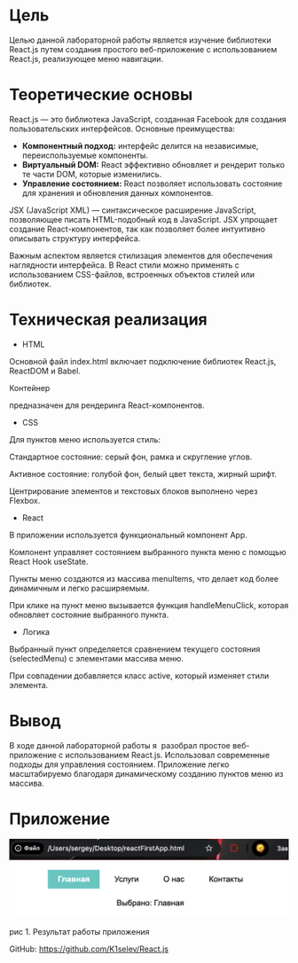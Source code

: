 
#
# <a name="_2pc5dnukiyf"></a><a name="_3ypoyc8uecig"></a>**Цель**
Целью данной лабораторной работы является изучение библиотеки React.js путем создания простого веб-приложение с использованием React.js, реализующее меню навигации.

# <a name="_bggi7x2i8p5q"></a>**Теоретические основы**
React.js — это библиотека JavaScript, созданная Facebook для создания пользовательских интерфейсов. Основные преимущества:

- **Компонентный подход:** интерфейс делится на независимые, переиспользуемые компоненты.
- **Виртуальный DOM:** React эффективно обновляет и рендерит только те части DOM, которые изменились.
- **Управление состоянием:** React позволяет использовать состояние для хранения и обновления данных компонентов.

JSX (JavaScript XML) — синтаксическое расширение JavaScript, позволяющее писать HTML-подобный код в JavaScript. JSX упрощает создание React-компонентов, так как позволяет более интуитивно описывать структуру интерфейса.

Важным аспектом является стилизация элементов для обеспечения наглядности интерфейса. В React стили можно применять с использованием CSS-файлов, встроенных объектов стилей или библиотек.
# <a name="_iel22p7vm9ut"></a>**Техническая реализация**
- HTML

Основной файл index.html включает подключение библиотек React.js, ReactDOM и Babel.

Контейнер <div id="root"></div> предназначен для рендеринга React-компонентов.

- CSS

Для пунктов меню используется стиль:

Стандартное состояние: серый фон, рамка и скругление углов.

Активное состояние: голубой фон, белый цвет текста, жирный шрифт.

Центрирование элементов и текстовых блоков выполнено через Flexbox.

- React

В приложении используется функциональный компонент App.

Компонент управляет состоянием выбранного пункта меню с помощью React Hook useState.

Пункты меню создаются из массива menuItems, что делает код более динамичным и легко расширяемым.

При клике на пункт меню вызывается функция handleMenuClick, которая обновляет состояние выбранного пункта.

- Логика

Выбранный пункт определяется сравнением текущего состояния (selectedMenu) с элементами массива меню.

При совпадении добавляется класс active, который изменяет стили элемента.


# <a name="_yd399ukctwls"></a>**Вывод**

В ходе данной лабораторной работы я  разобрал простое веб-приложение с использованием React.js. Использовал современные подходы для управления состоянием. Приложение легко масштабируемо благодаря динамическому созданию пунктов меню из массива.
# <a name="_xlobm2grlqzr"></a>**Приложение**
![](https://github.com/K1selev/React.js/blob/main/Aspose.Words.71806e51-b810-4e6a-840c-4d0caa706a95.004.png)

рис 1. Результат работы приложения

GitHub: https://github.com/K1selev/React.js


